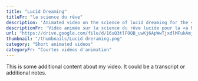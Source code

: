 ```yaml
---
title: "Lucid Dreaming"
titleFr: "la science du rêve"
description: 'Animated video on the science of lucid dreaming for the <a href="https://world-heart-federation.org/" target="_blank">World Heart Federation</a> and Interactive Health Museum.'
descriptionFr: 'Vidéo animée sur la science du rêve lucide pour la <a href="https://world-heart-federation.org/" target="_blank">Fédération mondiale du cœur</a> et le <strong>Musée interactif de la santé</strong>.'
url: "https://drive.google.com/file/d/16uQ3tlFOQB_uwKj6ApWwTjxdlMFukAmj/preview"
thumbnail: "/thumbnails/Lucid dreraming.png"
category: "Short animated videos"
categoryFr: "Courtes vidéos d'animation"
---
```


This is some additional content about my video. It could be a transcript or additional notes.
